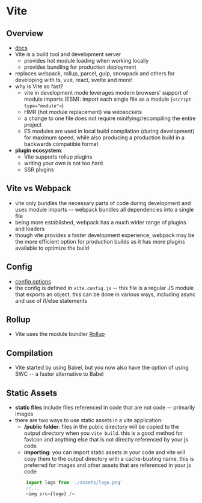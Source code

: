 # Vite

## Overview
* [docs](https://vitejs.dev/guide/)
* Vite is a build tool and development server
	* provides hot module loading when working locally
	* provides bundling for production deployment
* replaces webpack, rollup, parcel, gulp, snowpack and others for developing with ts, vue, react, svelte and more!
* why is Vite so fast?
	* vite in development mode leverages modern browsers' support of module imports (ESM): import each single file as a module (`<script type="module">`) 
	* HMR (hot module replacement) via websockets
	* a change to one file does not require minifying/recompiling the entire project
	* ES modules are used in local build compilation (during development) for maximum speed, while also producing a production build in a backwards compatible format
* **plugin ecosystem**:
	* Vite supports rollup plugins
	* writing your own is not too hard
	* SSR plugins


## Vite vs Webpack
* vite only bundles the necessary parts of code during development and uses module imports -- webpack bundles all dependencies into a single file
* being more established, webpack has a much wider range of plugins and loaders
* though vite provides a faster development experience, webpack may be the more efficient option for production builds as it has more plugins available to optimize the build


## Config
* [config options](https://vitejs.dev/config/)
* the config is defined in `vite.config.js` -- this file is a regular JS module that exports an object. this can be done in various ways, including async and use of if/else statements

## Rollup
* Vite uses the module bundler [Rollup](https://rollupjs.org/configuration-options)


## Compilation
* Vite started by using Babel, but you now also have the option of using SWC -- a faster alternative to Babel


## Static Assets
* **static files** include files referenced in code that are not code -- primarily images
* there are two ways to use static assets in a vite application:
	* **/public folder**: files in the public directory will be copied to the output directory when you `vite build`. this is a good method for favicon and anything else that is not directly referenced by your js code
	* **importing**: you can import static assets in your code and vite will copy them to the output directory with a cache-busting name. this is preferred for images and other assets that are referenced in your js code
	```js
		import logo from './assets/logo.png'
		//...
		<img src={logo} />
	```

